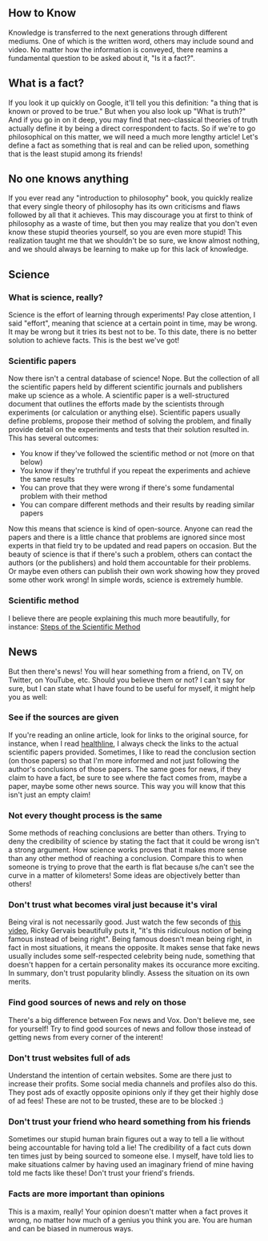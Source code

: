 ## How to Know

Knowledge is transferred to the next generations through different mediums. One of which is the written word, others may include sound and video. No matter how the information is conveyed, there reamins a fundamental question to be asked about it, "Is it a fact?".

## What is a fact?

If you look it up quickly on Google, it'll tell you this definition: "a thing that is known or proved to be true." But when you also look up "What is truth?" And if you go in on it deep, you may find that neo-classical theories of truth actually define it by being a direct correspondent to facts. So if we're to go philosophical on this matter, we will need a much more lengthy article! Let's define a fact as something that is real and can be relied upon, something that is the least stupid among its friends!

## No one knows anything

If you ever read any "introduction to philosophy" book, you quickly realize that every single theory of philosophy has its own criticisms and flaws followed by all that it achieves. This may discourage you at first to think of philosophy as a waste of time, but then you may realize that you don't even know these stupid theories yourself, so you are even more stupid! This realization taught me that we shouldn't be so sure, we know almost nothing, and we should always be learning to make up for this lack of knowledge.

## Science

### What is science, really?

Science is the effort of learning through experiments! Pay close attention, I said "effort", meaning that science at a certain point in time, may be wrong. It may be wrong but it tries its best not to be. To this date, there is no better solution to achieve facts. This is the best we've got!

### Scientific papers

Now there isn't a central database of science! Nope. But the collection of all the scientific papers held by different scientific journals and publishers make up science as a whole. A scientific paper is a well-structured document that outlines the efforts made by the scientists through experiments (or calculation or anything else). Scientific papers usually define problems, propose their method of solving the problem, and finally provide detail on the experiments and tests that their solution resulted in. This has several outcomes:

- You know if they've followed the scientific method or not (more on that below)
- You know if they're truthful if you repeat the experiments and achieve the same results
- You can prove that they were wrong if there's some fundamental problem with their method
- You can compare different methods and their results by reading similar papers

Now this means that science is kind of open-source. Anyone can read the papers and there is a little chance that problems are ignored since most experts in that field try to be updated and read papers on occasion. But the beauty of science is that if there's such a problem, others can contact the authors (or the publishers) and hold them accountable for their problems. Or maybe even others can publish their own work showing how they proved some other work wrong! In simple words, science is extremely humble.

### Scientific method

I believe there are people explaining this much more beautifully, for instance: <a href="https://www.sciencebuddies.org/science-fair-projects/science-fair/steps-of-the-scientific-method" target="_blank">Steps of the Scientific Method</a>

## News

But then there's news! You will hear something from a friend, on TV, on Twitter, on YouTube, etc. Should you believe them or not? I can't say for sure, but I can state what I have found to be useful for myself, it might help you as well:

### See if the sources are given

If you're reading an online article, look for links to the original source, for instance, when I read <a href="https://healthline.com" target="_blank">healthline</a>, I always check the links to the actual scientific papers provided. Sometimes, I like to read the conclusion section (on those papers) so that I'm more informed and not just following the author's conclusions of those papers. The same goes for news, if they claim to have a fact, be sure to see where the fact comes from, maybe a paper, maybe some other news source. This way you will know that this isn't just an empty claim!

### Not every thought process is the same

Some methods of reaching conclusions are better than others. Trying to deny the credibility of science by stating the fact that it could be wrong isn't a strong argument. How science works proves that it makes more sense than any other method of reaching a conclusion. Compare this to when someone is trying to prove that the earth is flat because s/he can't see the curve in a matter of kilometers! Some ideas are objectively better than others!

### Don't trust what becomes viral just because it's viral

Being viral is not necessarily good. Just watch the few seconds of <a href="https://youtu.be/YulXp2Vy7lM" target="_blank">this video</a>, Ricky Gervais beautifully puts it, "it's this ridiculous notion of being famous instead of being right". Being famous doesn't mean being right, in fact in most situations, it means the opposite. It makes sense that fake news usually includes some self-respected celebrity being nude, something that doesn't happen for a certain personality makes its occurance more exciting. In summary, don't trust popularity blindly. Assess the situation on its own merits.

### Find good sources of news and rely on those

There's a big difference between Fox news and Vox. Don't believe me, see for yourself! Try to find good sources of news and follow those instead of getting news from every corner of the interent!

### Don't trust websites full of ads

Understand the intention of certain websites. Some are there just to increase their profits. Some social media channels and profiles also do this. They post ads of exactly opposite opinions only if they get their highly dose of ad fees! These are not to be trusted, these are to be blocked :)

### Don't trust your friend who heard something from his friends

Sometimes our stupid human brain figures out a way to tell a lie without being accountable for having told a lie! The credibility of a fact cuts down ten times just by being sourced to someone else. I myself, have told lies to make situations calmer by having used an imaginary friend of mine having told me facts like these! Don't trust your friend's friends.

### Facts are more important than opinions

This is a maxim, really! Your opinion doesn't matter when a fact proves it wrong, no matter how much of a genius you think you are. You are human and can be biased in numerous ways.
